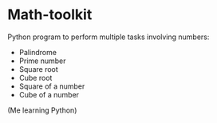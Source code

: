 # Math-toolkit

Python program to perform multiple tasks involving numbers:
- Palindrome
- Prime number
- Square root
- Cube root
- Square of a number 
- Cube of a number

(Me learning Python)